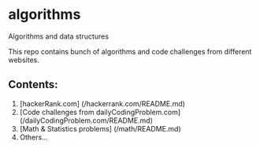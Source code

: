 # algorithms
Algorithms and data structures

This repo contains bunch of algorithms and code challenges from different websites.

## Contents:

1. [hackerRank.com] (/hackerrank.com/README.md)
2. [Code challenges from dailyCodingProblem.com] (/dailyCodingProblem.com/README.md)
3. [Math & Statistics problems] (/math/README.md)
4. Others...